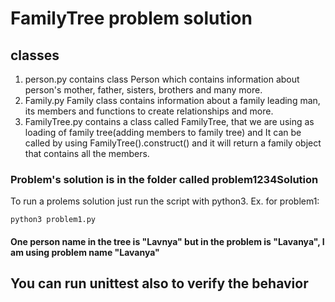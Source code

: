 # FamilyTree problem solution

## classes

1. person.py contains class Person which contains information
about person's mother, father, sisters, brothers and many more.
2. Family.py Family class contains information about a family leading man, its members and functions to create 
relationships and more.  
3. FamilyTree.py contains a class called FamilyTree, that we are using as loading
 of family tree(adding members to family tree) and It can be called by using FamilyTree().construct() and it will return
 a family object that contains all the members.

### Problem's solution is in the folder called problem1234Solution
<p> To run a prolems solution just run the script with python3. Ex. for problem1: 

``` python3 problem1.py ```

#### One person name in the tree  is "Lavnya" but in the problem is "Lavanya", I am using problem name "Lavanya"

## You can run unittest also to verify the behavior